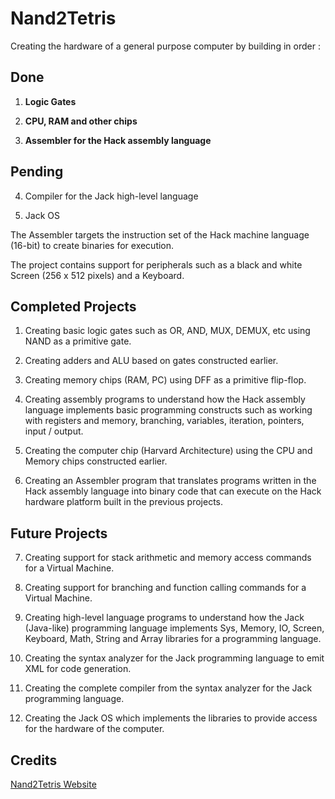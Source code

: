 # Nand2Tetris

Creating the hardware of a general purpose computer by building in order :

## Done

1. **Logic Gates**

2. **CPU, RAM and other chips**

3. **Assembler for the Hack assembly language**

## Pending

4. Compiler for the Jack high-level language

5. Jack OS

The Assembler targets the instruction set of the Hack machine language (16-bit) to create binaries for execution.

The project contains support for peripherals such as a black and white Screen (256 x 512 pixels) and a Keyboard.

## Completed Projects

01. Creating basic logic gates such as OR, AND, MUX, DEMUX, etc using NAND as a primitive gate.

02. Creating adders and ALU based on gates constructed earlier.

03. Creating memory chips (RAM, PC) using DFF as a primitive flip-flop.

04. Creating assembly programs to understand how the Hack assembly language implements basic programming constructs such 
as working with registers and memory, branching, variables, iteration, pointers, input / output.

05. Creating the computer chip (Harvard Architecture) using the CPU and Memory chips constructed earlier.

06. Creating an Assembler program that translates programs written in the Hack assembly language into binary code 
that can execute on the Hack hardware platform built in the previous projects.

## Future Projects

07. Creating support for stack arithmetic and memory access commands for a Virtual Machine.

08. Creating support for branching and function calling commands for a Virtual Machine.

09. Creating high-level language programs to understand how the Jack (Java-like) programming language implements Sys, Memory,
IO, Screen, Keyboard, Math, String and Array libraries for a programming language.

10. Creating the syntax analyzer for the Jack programming language to emit XML for code generation.

11. Creating the complete compiler from the syntax analyzer for the Jack programming language.

12. Creating the Jack OS which implements the libraries to provide access for the hardware of the computer.

## Credits

[Nand2Tetris Website](https://www.nand2tetris.org/)
